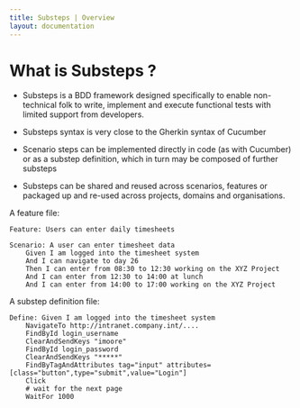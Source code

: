 ```yaml
---
title: Substeps | Overview
layout: documentation
---
```


What is Substeps ?
==================

* Substeps is a BDD framework designed specifically to enable non-technical folk to write, implement and execute functional tests with limited support from developers.

* Substeps syntax is very close to the Gherkin syntax of Cucumber

* Scenario steps can be implemented directly in code (as with Cucumber) or as a substep definition, which in turn may be composed of further substeps

* Substeps can be shared and reused across scenarios, features or packaged up and re-used across projects, domains and organisations.

A feature file:

```
Feature: Users can enter daily timesheets

Scenario: A user can enter timesheet data
    Given I am logged into the timesheet system
    And I can navigate to day 26
    Then I can enter from 08:30 to 12:30 working on the XYZ Project
    And I can enter from 12:30 to 14:00 at lunch
    And I can enter from 14:00 to 17:00 working on the XYZ Project
```

A substep definition file:	

```
Define: Given I am logged into the timesheet system
    NavigateTo http://intranet.company.int/....
    FindById login_username    
    ClearAndSendKeys "imoore"
    FindById login_password
    ClearAndSendKeys "*****"
    FindByTagAndAttributes tag="input" attributes=[class="button",type="submit",value="Login"]
    Click
    # wait for the next page
    WaitFor 1000
		
```
		
		